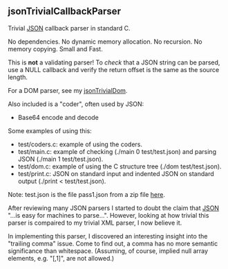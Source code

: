 ## jsonTrivialCallbackParser
Trivial [JSON](https://tools.ietf.org/rfc/rfc8259.txt) callback parser in standard C.

No dependencies. No dynamic memory allocation. No recursion. No memory copying. Small and Fast.

This is **not** a validating parser!
To *check* that a JSON string can be parsed, use a NULL callback and verify the return offset is the same as the source length.

For a DOM parser, see my [jsonTrivialDom](https://github.com/gdavidbutler/jsonTrivialDom).

Also included is a "coder", often used by JSON:

* Base64 encode and decode

Some examples of using this:

* test/coders.c: example of using the coders.
* test/main.c: example of checking (./main 0 test/test.json) and parsing JSON (./main 1 test/test.json).
* test/dom.c: example of using the C structure tree (./dom test/test.json).
* test/print.c: JSON on standard input and indented JSON on standard output (./print < test/test.json).

Note: test.json is the file pass1.json from a zip file [here](http://www.json.org/JSON_checker/test.zip).

After reviewing many JSON parsers I started to doubt the claim that [JSON](http://json.org/) "...is easy for machines to parse...". However, looking at how trivial this parser is compaired to my trivial XML parser, I now believe it.

In implementing this parser, I discovered an interesting insight into the "trailing comma" issue. Come to find out, a comma has no more semantic significance than whitespace. (Assuming, of course, implied null array elements, e.g. "[,1]", are not allowed.)
